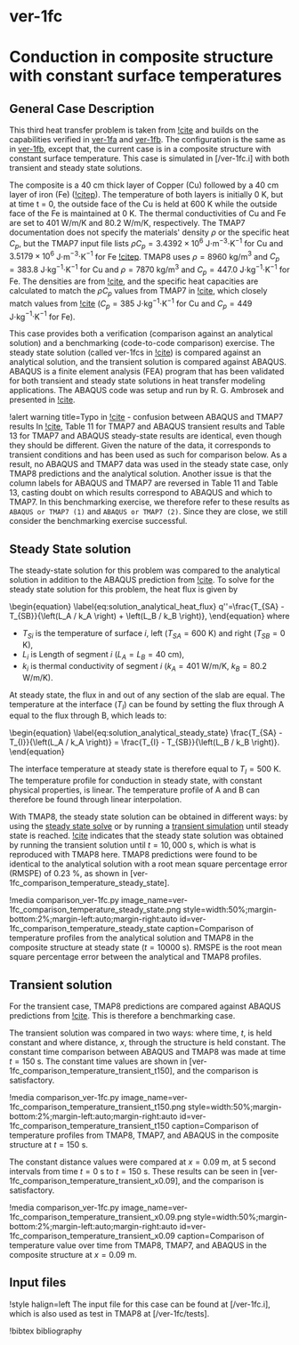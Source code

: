 # ver-1fc

# Conduction in composite structure with constant surface temperatures

## General Case Description

This third heat transfer problem is taken from [!cite](ambrosek2008verification) and builds on the capabilities verified in [ver-1fa](ver-1fa.md) and [ver-1fb](ver-1fb.md). The configuration is the same as in [ver-1fb](ver-1fb.md), except that, the current case is in a composite structure with constant surface temperature. This case is simulated in [/ver-1fc.i] with both transient and steady state solutions.

The composite is a 40 cm thick layer of Copper (Cu) followed by a 40 cm layer of iron (Fe) ([!citep](ambrosek2008verification)). The temperature of both layers is initially 0 K, but at time t = 0, the outside face of the Cu is held at 600 K while the outside face of the Fe is maintained at 0 K.
The thermal conductivities of Cu and Fe are set to 401 W/m/K and 80.2 W/m/K, respectively. The TMAP7 documentation does not specify the materials' density $\rho$ or the specific heat $C_p$, but the TMAP7 input file lists $\rho C_p = 3.4392 \times 10^6$ J$\cdot$m$^{-3}\cdot$K$^{-1}$ for Cu and $3.5179 \times 10^6$ J$\cdot$m$^{-3}\cdot$K$^{-1}$ for Fe [!citep](ambrosek2008verification). TMAP8 uses $\rho = 8960$ kg/m$^{3}$ and $C_p =  383.8$ J$\cdot$kg$^{-1}\cdot$K$^{-1}$ for Cu and $\rho = 7870$ kg/m$^{3}$ and $C_p = 447.0$ J$\cdot$kg$^{-1}\cdot$K$^{-1}$ for Fe. The densities are from [!cite](Haynes2015), and the specific heat capacities are calculated to match the $\rho C_p$ values from TMAP7 in [!cite](ambrosek2008verification), which closely match values from [!cite](Haynes2015) ($C_p =  385$ J$\cdot$kg$^{-1}\cdot$K$^{-1}$ for Cu and $C_p =  449$ J$\cdot$kg$^{-1}\cdot$K$^{-1}$ for Fe).

This case provides both a verification (comparison against an analytical solution) and a benchmarking (code-to-code comparison) exercise. The steady state solution (called ver-1fcs in [!cite](ambrosek2008verification)) is compared against an analytical solution, and the transient solution is compared against ABAQUS. ABAQUS is a finite element analysis (FEA) program that has been validated for both transient and steady state solutions in heat transfer modeling applications. The ABAQUS code was setup and run by R. G. Ambrosek and presented in [!cite](ambrosek2008verification).

!alert warning title=Typo in [!cite](ambrosek2008verification) - confusion between ABAQUS and TMAP7 results
In [!cite](ambrosek2008verification), Table 11 for TMAP7 and ABAQUS transient results and Table 13 for TMAP7 and ABAQUS steady-state results are identical, even though they should be different. Given the nature of the data, it corresponds to transient conditions and has been used as such for comparison below. As a result, no ABAQUS and TMAP7 data was used in the steady state case, only TMAP8 predictions and the analytical solution.
Another issue is that the column labels for ABAQUS and TMAP7 are reversed in Table 11 and Table 13, casting doubt on which results correspond to ABAQUS and which to TMAP7. In this benchmarking exercise, we therefore refer to these results as `ABAQUS or TMAP7 (1)` and `ABAQUS or TMAP7 (2)`. Since they are close, we still consider the benchmarking exercise successful.

## Steady State solution

The steady-state solution for this problem was compared to the analytical solution in addition to the ABAQUS prediction from [!cite](ambrosek2008verification).
To solve for the steady state solution for this problem, the heat flux is given by

\begin{equation} \label{eq:solution_analytical_heat_flux}
q''=\frac{T_{SA} - T_{SB}}{\left(L_A / k_A \right) + \left(L_B / k_B \right)},
\end{equation}
where

- $T_{Si}$ is the temperature of surface $i$, left ($T_{SA}=600$ K) and right ($T_{SB}=0$ K),
- $L_i$ is Length of segment $i$ ($L_A=L_B=40$ cm),
- $k_i$ is thermal conductivity of segment $i$ ($k_A = 401$ W/m/K, $k_B = 80.2$ W/m/K).

At steady state, the flux in and out of any section of the slab are equal. The temperature at the interface ($T_I$) can be found by setting the flux through A equal to the flux through B, which leads to:

\begin{equation} \label{eq:solution_analytical_steady_state}
\frac{T_{SA} - T_{I}}{\left(L_A / k_A \right)} = \frac{T_{I} - T_{SB}}{\left(L_B / k_B \right)}.
\end{equation}

The interface temperature at steady state is therefore equal to $T_I = 500$ K. The temperature profile for conduction in steady state, with constant physical properties, is linear. The temperature profile of A and B can therefore be found through linear interpolation.

With TMAP8, the steady state solution can be obtained in different ways: by using the [steady state solve](source/executioners/Steady.md) or by running a [transient simulation](source/executioners/Transient.md) until steady state is reached. [!cite](ambrosek2008verification) indicates that the steady state solution was obtained by running the transient solution until $t=10,000$ s, which is what is reproduced with TMAP8 here. TMAP8 predictions were found to be identical to the analytical solution with a root mean square percentage error (RMSPE) of 0.23 %, as shown in [ver-1fc_comparison_temperature_steady_state].

!media comparison_ver-1fc.py
       image_name=ver-1fc_comparison_temperature_steady_state.png
       style=width:50%;margin-bottom:2%;margin-left:auto;margin-right:auto
       id=ver-1fc_comparison_temperature_steady_state
       caption=Comparison of temperature profiles from the analytical solution and TMAP8 in the composite structure at steady state ($t = 10000$ s). RMSPE is the root mean square percentage error between the analytical and TMAP8 profiles.

## Transient solution

For the transient case, TMAP8 predictions are compared against ABAQUS predictions from [!cite](ambrosek2008verification). This is therefore a benchmarking case.

The transient solution was compared in two ways: where time, $t$, is held constant and where distance, $x$, through the structure is held constant. The constant time comparison between ABAQUS and TMAP8 was made at time $t = 150$ s. The constant time values are shown in [ver-1fc_comparison_temperature_transient_t150], and the comparison is satisfactory.

!media comparison_ver-1fc.py
       image_name=ver-1fc_comparison_temperature_transient_t150.png
       style=width:50%;margin-bottom:2%;margin-left:auto;margin-right:auto
       id=ver-1fc_comparison_temperature_transient_t150
       caption=Comparison of temperature profiles from TMAP8, TMAP7, and ABAQUS in the composite structure at $t = 150$ s.

The constant distance values were compared at $x = 0.09$ m, at 5 second intervals from time
$t = 0$ s to $t = 150$ s. These results can be seen in [ver-1fc_comparison_temperature_transient_x0.09], and the comparison is satisfactory.

!media comparison_ver-1fc.py
       image_name=ver-1fc_comparison_temperature_transient_x0.09.png
       style=width:50%;margin-bottom:2%;margin-left:auto;margin-right:auto
       id=ver-1fc_comparison_temperature_transient_x0.09
       caption=Comparison of temperature value over time from TMAP8, TMAP7, and ABAQUS in the composite structure at $x = 0.09$ m.

## Input files

!style halign=left
The input file for this case can be found at [/ver-1fc.i], which is also used as test in TMAP8 at [/ver-1fc/tests].

!bibtex bibliography
